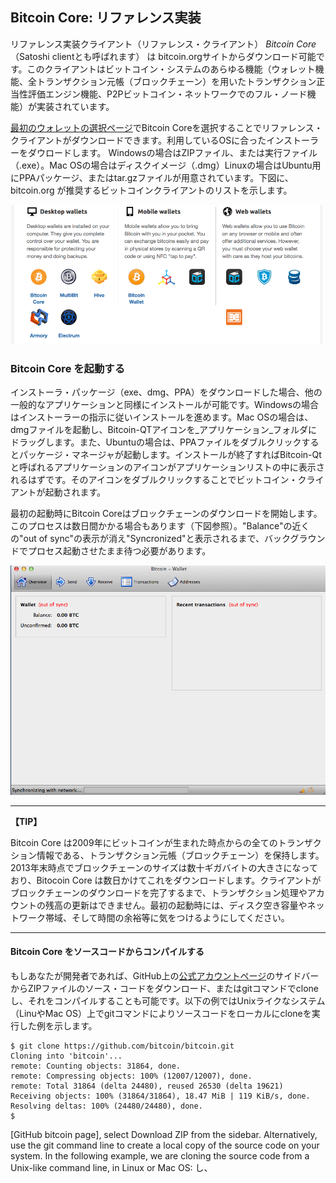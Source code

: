 ## Bitcoin Core: リファレンス実装

リファレンス実装クライアント（リファレンス・クライアント）  *Bitcoin Core* （Satoshi clientとも呼ばれます） は bitcoin.orgサイトからダウンロード可能です。このクライアントはビットコイン・システムのあらゆる機能（ウォレット機能、全トランザクション元帳（ブロックチェーン）を用いたトランザクション正当性評価エンジン機能、P2Pビットコイン・ネットワークでのフル・ノード機能）が実装されています。

[最初のウォレットの選択ページ](http://bitcoin.org/en/choose-your-wallet)でBitcoin Coreを選択することでリファレンス・クライアントがダウンロードできます。利用しているOSに合ったインストーラーをダウロードします。 Windowsの場合はZIPファイル、または実行ファイル（.exe）。Mac OSの場合はディスクイメージ（.dmg）Linuxの場合はUbuntu用にPPAパッケージ、またはtar.gzファイルが用意されています。下図に、bitcoin.org が推奨するビットコインクライアントのリストを示します。

!["bitcoin.orgのクライアント選択画面"](00_images/msbt_0301.png "bitcoin.orgのクライアント選択画面")

 ### Bitcoin Core を起動する
 
 インストーラ・パッケージ（exe、dmg、PPA）をダウンロードした場合、他の一般的なアプリケーションと同様にインストールが可能です。Windowsの場合はインストーラーの指示に従いインストールを進めます。Mac OSの場合は、dmgファイルを起動し、Bitcoin-QTアイコンを_アプリケーション_フォルダにドラッグします。また、Ubuntuの場合は、PPAファイルをダブルクリックするとパッケージ・マネージャが起動します。インストールが終了すればBitcoin-Qtと呼ばれるアプリケーションのアイコンがアプリケーションリストの中に表示されるはずです。そのアイコンをダブルクリックすることでビットコイン・クライアントが起動されます。
 
最初の起動時にBitcoin Coreはブロックチェーンのダウンロードを開始します。このプロセスは数日間かかる場合もあります（下図参照）。"Balance"の近くの"out of sync"の表示が消え"Syncronized"と表示されるまで、バックグラウンドでプロセス起動させたまま待つ必要があります。

!["ブロックチェーンをダウンロード中のBitcoin Core の画面"](00_images/msbt_0302.png "ブロックチェーンをダウンロード中のBitcoin Core の画面")

---
**【TIP】**

Bitcoin Core は2009年にビットコインが生まれた時点からの全てのトランザクション情報である、トランザクション元帳（ブロックチェーン）を保持します。2013年末時点でブロックチェーンのサイズは数十ギガバイトの大きさになっており、Bitocoin Core は数日かけてこれをダウンロードします。クライアントがブロックチェーンのダウンロードを完了するまで、トランザクション処理やアカウントの残高の更新はできません。最初の起動時には、ディスク空き容量やネットワーク帯域、そして時間の余裕等に気をつけるようにしてください。

---

#### Bitcoin Core をソースコードからコンパイルする

もしあなたが開発者であれば、GitHub上の[公式アカウントページ](https://github.com/bitcoin/bitcoin)のサイドバーからZIPファイルのソース・コードをダウンロード、またはgitコマンドでcloneし、それをコンパイルすることも可能です。以下の例ではUnixライクなシステム（LinuやMac OS）上でgitコマンドによりソースコードをローカルにcloneを実行した例を示します。

```
$ git clone https://github.com/bitcoin/bitcoin.git
Cloning into 'bitcoin'...
remote: Counting objects: 31864, done.
remote: Compressing objects: 100% (12007/12007), done.
remote: Total 31864 (delta 24480), reused 26530 (delta 19621)
Receiving objects: 100% (31864/31864), 18.47 MiB | 119 KiB/s, done.
Resolving deltas: 100% (24480/24480), done.
$
```


 [GitHub bitcoin page], select Download ZIP from the sidebar. Alternatively, use the git command line to create a local copy of the source code on your system. In the following example, we are cloning the source code from a Unix-like command line, in Linux or Mac OS:
し、